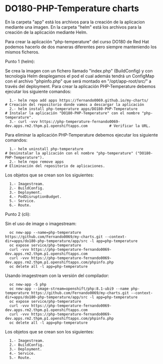 # DO180-PHP-Temperature charts

En la carpeta "app" está los archivos para la creación de la aplicacion mediante una imagen.
En la carpeta "helm" está los archivos para la creación de la aplicación mediante Helm.

Para crear la aplicación "php-temperature" del curso DO180 de Red Hat podemos hacerlo de dos maneras diferentes pero siempre manteniendo los mismos ficheros.

Punto 1 (helm):

Se crea la imagen con un fichero llamado "index.php" (BuildConfig) y con tecnología Helm desplegamos el pod el cual además tendrá un ConfigMap con el archivo "phpinfo.php" que será montado en "/opt/app-root/src/" a través del deployment.
Para crear la aplicación PHP-Temperature debemos ejecutar los siguiente comandos:
```
  1.- helm repo add apps https://fernando0069.github.io/my-charts/                                   # Creación del repositorio donde vamos a descargar la aplicación
  2.- helm install php-temperature apps/DO180-PHP-Temperature                                        # Instalar la aplicación "DO180-PHP-Temperature" con el nombre "php-temperature".
  3.- curl -vvv https://php-temperature-fernando0069-dev.apps.rm2.thpm.p1.openshiftapps.com          # Verificar la URL. 
```

Para eliminar la aplicación PHP-Temperature debemos ejecutar los siguiente comandos:
```
  1.- helm uninstall php-temperature                                   # Desinstalar la aplicación con el nombre "php-temperature" ("DO180-PHP-Temperature").
  2.- helm repo remove apps                                            # Eliminación del repositorio de aplicaciones.
```

Los objetos que se crean son los siguientes:
```
  1.- Imagestream.
  2.- BuildConfig.
  3.- Deployment.
  4.- PodDisruptionBudget.
  5.- Service.
  6.- Route.
```


Punto 2 (cli):

Sin el uso de image o imagestream:
```
  oc new-app --name=php-temperature https://github.com/Fernando0069/my-charts.git --context-dir=apps/do180-php-temperature/app/src -l app=php-temperature
  oc expose service/php-temperature
  curl -vvv https://php-temperature-fernando0069-dev.apps.rm2.thpm.p1.openshiftapps.com
  curl -vvv https://php-temperature-fernando0069-dev.apps.rm2.thpm.p1.openshiftapps.com/phpinfo.php
  oc delete all -l app=php-temperature
```

Usando imagestream con la versión del compilador:
```
  oc new-app -S php
  oc new-app --image-stream=openshift/php:8.1-ubi9 --name php-temperature https://github.com/Fernando0069/my-charts.git --context-dir=apps/do180-php-temperature/app/src -l app=php-temperature
  oc expose service/php-temperature
  curl -vvv https://php-temperature-fernando0069-dev.apps.rm2.thpm.p1.openshiftapps.com
  curl -vvv https://php-temperature-fernando0069-dev.apps.rm2.thpm.p1.openshiftapps.com/phpinfo.php
  oc delete all -l app=php-temperature
```

Los objetos que se crean son los siguientes:
```
  1.- Imagestream.
  2.- BuildConfig.
  3.- Deployment.
  4.- Service.
  5.- Route.
```
